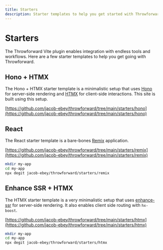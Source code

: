 ```yaml
---
title: Starters
description: Starter templates to help you get started with Throwforward.
---
```


# Starters

The Throwforward Vite plugin enables integration with endless tools and workflows. Here are a few starter templates to help you get going with Throwforward.

## Hono + HTMX

The Hono + HTMX starter template is a minimalistic setup that uses [Hono](https://hono.dev/) for server-side rendering and [HTMX](https://htmx.org/) for client-side interactions. This site is built using this setup.

[https://github.com/jacob-ebey/throwforward/tree/main/starters/hono](https://github.com/jacob-ebey/throwforward/tree/main/starters/hono)

## React

The React starter template is a bare-bones [Remix](https://remix.run) application.

[https://github.com/jacob-ebey/throwforward/tree/main/starters/remix](https://github.com/jacob-ebey/throwforward/tree/main/starters/remix)

```sh
mkdir my-app
cd my-app
npx degit jacob-ebey/throwforward/starters/remix
```

## Enhance SSR + HTMX

The HTMX starter template is a very minimalistic setup that uses [enhance-ssr](https://github.com/enhance-dev/enhance-ssr) for server-side rendering. It also enables client side routing with `hx-boost`.

[https://github.com/jacob-ebey/throwforward/tree/main/starters/htmx](https://github.com/jacob-ebey/throwforward/tree/main/starters/htmx)

```sh
mkdir my-app
cd my-app
npx degit jacob-ebey/throwforward/starters/htmx
```
